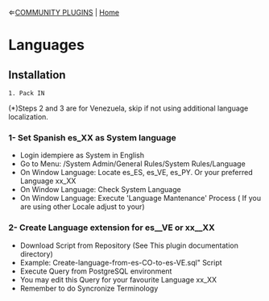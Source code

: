 &lArr;[COMMUNITY PLUGINS](../README.md) | [Home](../README.md)
# <b>Languages</b>

## <b>Installation </b>

    1. Pack IN 

(*)Steps 2 and 3 are for Venezuela, skip if not using additional language localization.
	
### <b>1- Set Spanish es_XX as System language</b>
- Login idempiere as System in English
- Go to Menu: /System Admin/General Rules/System Rules/Language
- On Window Language: Locate es_ES, es_VE, es_PY.  Or your preferred Language xx_XX
- On Window Language: Check System Language
- On Window Language: Execute 'Language Mantenance' Process
    ( If you are using other Locale adjust to your)

### <b>2- Create Language extension for es__VE or xx__XX</b>
- Download Script from Repository (See This plugin documentation directory)
- Example:  Create-language-from-es-CO-to-es-VE.sql" Script
- Execute Query from PostgreSQL environment
- You may edit this Query for your favourite Language xx_XX
- Remember to do Syncronize Terminology

